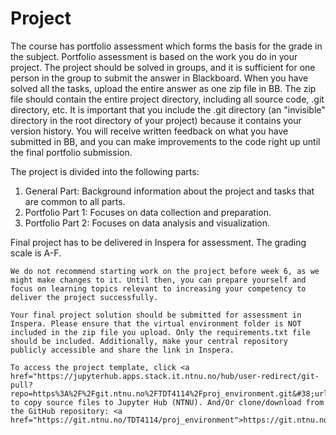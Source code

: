 # Project

The course has portfolio assessment which forms the basis for the grade in the subject. Portfolio assessment is based on the work you do in your project. The project should be solved in groups, and it is sufficient for one person in the group to submit the answer in Blackboard. When you have solved all the tasks, upload the entire answer as one zip file in BB. The zip file should contain the entire project directory, including all source code, .git directory, etc. It is important that you include the .git directory (an "invisible" directory in the root directory of your project) because it contains your version history. You will receive written feedback on what you have submitted in BB, and you can make improvements to the code right up until the final portfolio submission.


The project is divided into the following parts:

1. General Part: Background information about the project and tasks that are common to all parts.
2. Portfolio Part 1: Focuses on data collection and preparation.
3. Portfolio Part 2: Focuses on data analysis and visualization.

Final project has to be delivered in Inspera for assessment. The grading scale is A-F.

```{Note}
We do not recommend starting work on the project before week 6, as we might make changes to it. Until then, you can prepare yourself and focus on learning topics relevant to increasing your competency to deliver the project successfully.
```

```{Note}
Your final project solution should be submitted for assessment in Inspera. Please ensure that the virtual environment folder is NOT included in the zip file you upload. Only the requirements.txt file should be included. Additionally, make your central repository publicly accessible and share the link in Inspera.
```


```{important}
To access the project template, click <a href="https://jupyterhub.apps.stack.it.ntnu.no/hub/user-redirect/git-pull?repo=https%3A%2F%2Fgit.ntnu.no%2FTDT4114%2Fproj_environment.git&#38;urlpath=lab%2Ftree%2Fproj_environment.git%2FREADME.md&#38;branch=main">here</a> to copy source files to Jupyter Hub (NTNU). And/Or clone/download from the GitHub repository: <a href="https://git.ntnu.no/TDT4114/proj_environment">https://git.ntnu.no/TDT4114/proj_environment</a>.
```